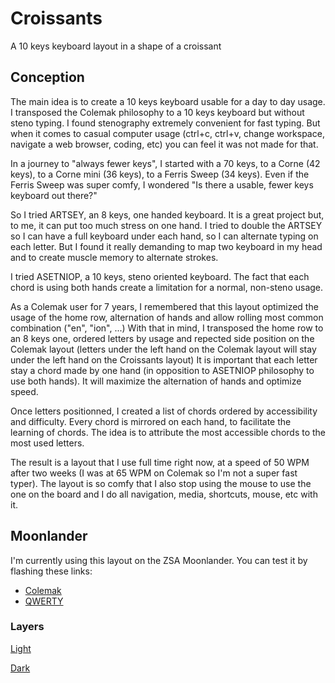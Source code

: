 # Croissants
A 10 keys keyboard layout in a shape of a croissant

## Conception
The main idea is to create a 10 keys keyboard usable for a day to day usage.
I transposed the Colemak philosophy to a 10 keys keyboard but without steno typing.
I found stenography extremely convenient for fast typing.
But when it comes to casual computer usage (ctrl+c, ctrl+v, change workspace, navigate a web browser, coding, etc) you can feel it was not made for that.

In a journey to "always fewer keys", I started with a 70 keys, to a Corne (42 keys), to a Corne mini (36 keys), to a Ferris Sweep (34 keys).
Even if the Ferris Sweep was super comfy, I wondered "Is there a usable, fewer keys keyboard out there?"

So I tried ARTSEY, an 8 keys, one handed keyboard.
It is a great project but, to me, it can put too much stress on one hand.
I tried to double the ARTSEY so I can have a full keyboard under each hand, so I can alternate typing on each letter.
But I found it really demanding to map two keyboard in my head and to create muscle memory to alternate strokes.

I tried ASETNIOP, a 10 keys, steno oriented keyboard.
The fact that each chord is using both hands create a limitation for a normal, non-steno usage.

As a Colemak user for 7 years, I remembered that this layout optimized the usage of the home row, alternation of hands and allow rolling most common combination ("en", "ion", ...)
With that in mind, I transposed the home row to an 8 keys one, ordered letters by usage and repected side position on the Colemak layout (letters under the left hand on the Colemak layout will stay under the left hand on the Croissants layout)
It is important that each letter stay a chord made by one hand (in opposition to ASETNIOP philosophy to use both hands). It will maximize the alternation of hands and optimize speed.

Once letters positionned, I created a list of chords ordered by accessibility and difficulty.
Every chord is mirrored on each hand, to facilitate the learning of chords.
The idea is to attribute the most accessible chords to the most used letters.

The result is a layout that I use full time right now, at a speed of 50 WPM after two weeks (I was at 65 WPM on Colemak so I'm not a super fast typer).
The layout is so comfy that I also stop using the mouse to use the one on the board and I do all navigation, media, shortcuts, mouse, etc with it.

## Moonlander
I'm currently using this layout on the ZSA Moonlander.
You can test it by flashing these links: 
- [Colemak](https://configure.zsa.io/moonlander/layouts/JzzyW/latest/0)
- [QWERTY](https://configure.zsa.io/moonlander/layouts/jvDM7/latest/0)

### Layers
[Light](./light.md)

[Dark](./dark.md)
